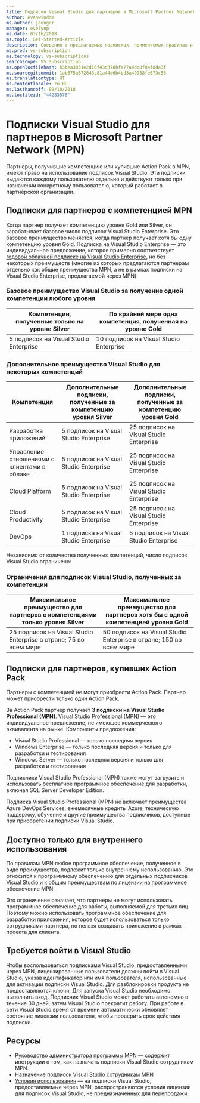 ```yaml
---
title: Подписки Visual Studio для партнеров в Microsoft Partner Network (MPN)
author: evanwindom
ms.author: jaunger
manager: evelynp
ms.date: 03/16/2018
ms.topic: Get-Started-Article
description: Сведения о предлагаемых подписках, применяемых правилах и количестве подписок, предлагаемых в MPN.
ms.prod: vs-subscription
ms.technology: vs-subscriptions
searchscope: VS Subscription
ms.openlocfilehash: b3bea3831e2d16f43d378bfe77a4dc8f84fdda3f
ms.sourcegitcommit: 1ab675a872848c81a44d6b4bd3a49958fe673c56
ms.translationtype: HT
ms.contentlocale: ru-RU
ms.lasthandoff: 09/10/2018
ms.locfileid: "44283578"
---
```

# <a name="visual-studio-subscriptions-offered-to-partners-in-the-microsoft-partner-network-mpn"></a>Подписки Visual Studio для партнеров в Microsoft Partner Network (MPN)
Партнеры, получившие компетенцию или купившие Action Pack в MPN, имеют право на использование подписок Visual Studio. Эти подписки выдаются каждому пользователю отдельно и действуют только при назначении конкретному пользователю, который работает в партнерской организации.

## <a name="subscriptions-for-partners-with-an-mpn-competency"></a>Подписки для партнеров с компетенцией MPN
Когда партнер получает компетенцию уровня Gold или Silver, он зарабатывает базовое число подписок Visual Studio Enterprise. Это базовое преимущество меняется, когда партнер получает хотя бы одну компетенцию уровня Gold. Подписка на Visual Studio Enterprise — это индивидуальное предложение, которое примерно соответствует [годовой облачной подписке на Visual Studio Enterprise](https://visualstudio.microsoft.com/vs/pricing/), но без некоторых преимуществ (многие из которых предлагаются партнерам отдельно как общие преимущества MPN, а не в рамках подписки на Visual Studio Enterprise, предлагаемой через MPN).

### <a name="core-visual-studio-benefit-for-earning-at-least-one-competency-of-any-kind"></a>Базовое преимущество Visual Studio за получение одной компетенции любого уровня
| Компетенции, полученные только на уровне Silver               | По крайней мере одна компетенция, полученная на уровне Gold   |
|------------------------------------------------------------|----------------------------------------------------|
| 5 подписок на Visual Studio Enterprise                   | 10 подписок на Visual Studio Enterprise          |

### <a name="additional-visual-studio-benefit-for-select-competencies"></a>Дополнительное преимущество Visual Studio для некоторых компетенций
| Компетенция                                  | Дополнительные подписки, полученные за компетенцию уровня **Silver** | Дополнительные подписки, полученные за компетенцию уровня **Gold** |
|---------------------------------------------|-----------------------------------------------------------|---------------------------------------------------------|
| Разработка приложений                     | 5 подписок на Visual Studio Enterprise                  | 25 подписок на Visual Studio Enterprise               |
| Управление отношениями с клиентами в облаке      | 5 подписок на Visual Studio Enterprise                  | 25 подписок на Visual Studio Enterprise               |
| Cloud Platform                              | 5 подписок на Visual Studio Enterprise                  | 25 подписок на Visual Studio Enterprise               |
| Cloud Productivity                          | 5 подписок на Visual Studio Enterprise                  | 25 подписок на Visual Studio Enterprise               |
| DevOps                                      | 1 подписка на Visual Studio Enterprise                  | 5 подписок на Visual Studio Enterprise                |

Независимо от количества полученных компетенций, число подписок Visual Studio ограничено:

### <a name="limits-for-visual-studio-subscriptions-earned-through-competencies"></a>Ограничения для подписок Visual Studio, полученных за компетенции
| Максимальное преимущество для партнеров с компетенциями только уровня Silver                   | Максимальное преимущество для партнеров хотя бы с одной компетенцией уровня Gold               |
|------------------------------------------------------------------------------|------------------------------------------------------------------------------|
| 25 подписок на Visual Studio Enterprise в стране; 75 во всем мире          | 50 подписок на Visual Studio Enterprise в стране; 150 во всем мире         |


## <a name="subscriptions-for-partners-purchasing-the-action-pack"></a>Подписки для партнеров, купивших Action Pack
Партнеры с компетенцией не могут приобрести Action Pack. Партнер может приобрести только один Action Pack.

За Action Pack партнер получает **3 подписки на Visual Studio Professional (MPN)**. Visual Studio Professional (MPN) — это индивидуальное предложение, не имеющее коммерческого эквивалента на рынке. Компоненты предложения:
- Visual Studio Professional — только последняя версия
- Windows Enterprise — только последняя версия и только для разработки и тестирования
- Windows Server — только последняя версия и только для разработки и тестирования

Подписчики Visual Studio Professional (MPN) также могут загрузить и использовать бесплатное программное обеспечение для разработки, включая SQL Server Developer Edition.

Подписка Visual Studio Professional (MPN) не включает преимущества Azure DevOps Services, ежемесячные кредиты Azure, техническую поддержку, обучение и другие преимущества подписчиков, доступные при приобретении подписки Visual Studio.

## <a name="internal-use-only-restriction"></a>Доступно только для внутреннего использования
По правилам MPN любое программное обеспечение, полученное в виде преимущества, подлежит только внутреннему использованию. Это относится к программному обеспечению для отдельных подписчиков Visual Studio и к общим преимуществам по лицензии на программное обеспечение MPN.

Это ограничение означает, что партнеры не могут использовать программное обеспечение для работы, выполняемой для третьих лиц. Поэтому можно использовать программное обеспечение для разработки приложения, которое будет использоваться только сотрудниками партнера, но нельзя создавать приложение в рамках проекта для клиента.

## <a name="sign-in-required-with-visual-studio"></a>Требуется войти в Visual Studio
Чтобы воспользоваться подписками Visual Studio, предоставленными через MPN, лицензированные пользователи должны войти в Visual Studio, указав идентификатор или имя пользователя, использованные для активации подписки Visual Studio.
Для разблокировки продукта не предоставляются ключи. Для запуска Visual Studio необходимо выполнить вход. Подписчик Visual Studio может работать автономно в течение 30 дней, затем Visual Studio прекратит работу. При работе в сети Visual Studio время от времени автоматически обновляет состояние лицензии пользователя, чтобы проверить срок действия подписки.

## <a name="resources"></a>Ресурсы

- [Руководство администратора программы MPN](https://assets.microsoft.com/en-us/Program-Administrator-Guide-to-Software-and-Online-Services-Benefits_1.pdf) — содержит инструкции о том, как назначать подписки Visual Studio сотрудникам MPN.
- [Назначение подписок Visual Studio сотрудникам MPN](manage-mpn-subscriptions.md)
- [Условия использования](http://www.microsoft.com/useterms/) — на подписки Visual Studio, предоставляемые через MPN, распространяются условия лицензии для подписок Visual Studio, не предназначенных для перепродажи.